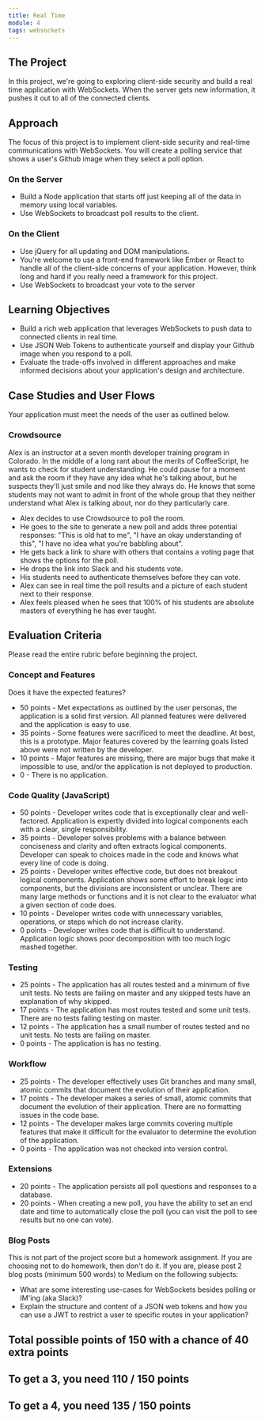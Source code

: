 ```yaml
---
title: Real Time
module: 4
tags: websockets
---
```


## The Project

In this project, we're going to exploring client-side security and build a real time application with WebSockets. When the server gets new information, it pushes it out to all of the connected clients.

## Approach

The focus of this project is to implement client-side security and real-time communications with WebSockets. You will create a polling service that shows a user's Github image when they select a poll option.

### On the Server

- Build a Node application that starts off just keeping all of the data in memory using local variables.
- Use WebSockets to broadcast poll results to the client.

### On the Client

- Use jQuery for all updating and DOM manipulations.
- You're welcome to use a front-end framework like Ember or React to handle all of the client-side concerns of your application. However, think long and hard if you really need a framework for this project.
- Use WebSockets to broadcast your vote to the server

## Learning Objectives

- Build a rich web application that leverages WebSockets to push data to connected clients in real time.
- Use JSON Web Tokens to authenticate yourself and display your Github image when you respond to a poll.
- Evaluate the trade-offs involved in different approaches and make informed decisions about your application's design and architecture.

## Case Studies and User Flows

Your application must meet the needs of the user as outlined below.

### Crowdsource

Alex is an instructor at a seven month developer training program in Colorado. In the middle of a long rant about the merits of CoffeeScript, he wants to check for student understanding. He could pause for a moment and ask the room if they have any idea what he's talking about, but he suspects they'll just smile and nod like they always do. He knows that some students may not want to admit in front of the whole group that they neither understand what Alex is talking about, nor do they particularly care.

- Alex decides to use Crowdsource to poll the room.
- He goes to the site to generate a new poll and adds three potential responses: "This is old hat to me", "I have an okay understanding of this", "I have no idea what you're babbling about".
- He gets back a link to share with others that contains a voting page that shows the options for the poll.
- He drops the link into Slack and his students vote.
- His students need to authenticate themselves before they can vote.
- Alex can see in real time the poll results and a picture of each student next to their response.
- Alex feels pleased when he sees that 100% of his students are absolute masters of everything he has ever taught.

## Evaluation Criteria

Please read the entire rubric before beginning the project.

### Concept and Features

Does it have the expected features?

* 50 points - Met expectations as outlined by the user personas, the application is a solid first version. All planned features were delivered and the application is easy to use.
* 35 points - Some features were sacrificed to meet the deadline. At best, this is a prototype. Major features covered by the learning goals listed above were not written by the developer.
* 10 points - Major features are missing, there are major bugs that make it impossible to use, and/or the application is not deployed to production.
* 0 - There is no application.

### Code Quality (JavaScript)

* 50 points - Developer writes code that is exceptionally clear and well-factored. Application is expertly divided into logical components each with a clear, single responsibility.
* 35 points - Developer solves problems with a balance between conciseness and clarity and often extracts logical components. Developer can speak to choices made in the code and knows what every line of code is doing.
* 25 points - Developer writes effective code, but does not breakout logical components. Application shows some effort to break logic into components, but the divisions are inconsistent or unclear. There are many large methods or functions and it is not clear to the evaluator what a given section of code does.
* 10 points - Developer writes code with unnecessary variables, operations, or steps which do not increase clarity.
* 0 points - Developer writes code that is difficult to understand. Application logic shows poor decomposition with too much logic mashed together.

### Testing

* 25 points - The application has all routes tested and a minimum of five unit tests. No tests are failing on master and any skipped tests have an explanation of why skipped.
* 17 points - The application has most routes tested and some unit tests. There are no tests failing testing on master.
* 12 points - The application has a small number of routes tested and no unit tests. No tests are failing on master.
* 0 points - The application is has no testing.

### Workflow

* 25 points - The developer effectively uses Git branches and many small, atomic commits that document the evolution of their application.
* 17 points - The developer makes a series of small, atomic commits that document the evolution of their application. There are no formatting issues in the code base.
* 12 points - The developer makes large commits covering multiple features that make it difficult for the evaluator to determine the evolution of the application.
* 0 points - The application was not checked into version control.

### Extensions

* 20 points - The application persists all poll questions and responses to a database.
* 20 points - When creating a new poll, you have the ability to set an end date and time to automatically close the poll (you can visit the poll to see results but no one can vote).


### Blog Posts
This is not part of the project score but a homework assignment. If you are choosing not to do homework, then don't do it. If you are, please post 2 blog posts (minimum 500 words) to Medium on the following subjects:

* What are some interesting use-cases for WebSockets besides polling or IM'ing (aka Slack)?
* Explain the structure and content of a JSON web tokens and how you can use a JWT to restrict a user to specific routes in your application?

## Total possible points of 150 with a chance of 40 extra points

## To get a 3, you need 110 / 150 points

## To get a 4, you need 135 / 150 points
